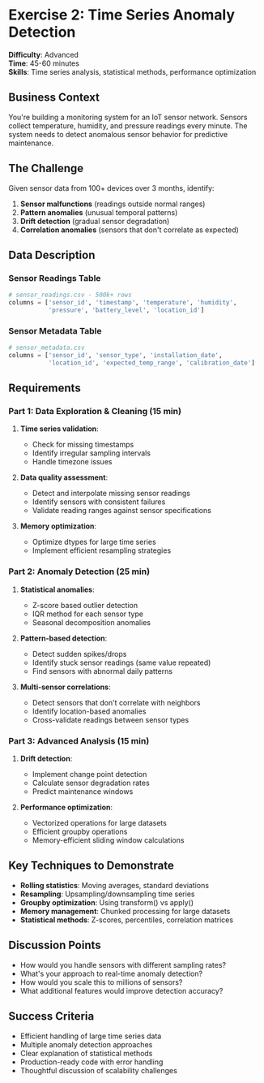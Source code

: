 # Exercise 2: Time Series Anomaly Detection
**Difficulty**: Advanced  
**Time**: 45-60 minutes  
**Skills**: Time series analysis, statistical methods, performance optimization

## Business Context
You're building a monitoring system for an IoT sensor network. Sensors collect temperature, humidity, and pressure readings every minute. The system needs to detect anomalous sensor behavior for predictive maintenance.

## The Challenge
Given sensor data from 100+ devices over 3 months, identify:
1. **Sensor malfunctions** (readings outside normal ranges)
2. **Pattern anomalies** (unusual temporal patterns)
3. **Drift detection** (gradual sensor degradation)
4. **Correlation anomalies** (sensors that don't correlate as expected)

## Data Description

### Sensor Readings Table
```python
# sensor_readings.csv - 500k+ rows
columns = ['sensor_id', 'timestamp', 'temperature', 'humidity', 
           'pressure', 'battery_level', 'location_id']
```

### Sensor Metadata Table
```python
# sensor_metadata.csv
columns = ['sensor_id', 'sensor_type', 'installation_date', 
           'location_id', 'expected_temp_range', 'calibration_date']
```

## Requirements

### Part 1: Data Exploration & Cleaning (15 min)
1. **Time series validation**:
   - Check for missing timestamps
   - Identify irregular sampling intervals
   - Handle timezone issues

2. **Data quality assessment**:
   - Detect and interpolate missing sensor readings
   - Identify sensors with consistent failures
   - Validate reading ranges against sensor specifications

3. **Memory optimization**:
   - Optimize dtypes for large time series
   - Implement efficient resampling strategies

### Part 2: Anomaly Detection (25 min)
1. **Statistical anomalies**:
   - Z-score based outlier detection
   - IQR method for each sensor type
   - Seasonal decomposition anomalies

2. **Pattern-based detection**:
   - Detect sudden spikes/drops
   - Identify stuck sensor readings (same value repeated)
   - Find sensors with abnormal daily patterns

3. **Multi-sensor correlations**:
   - Detect sensors that don't correlate with neighbors
   - Identify location-based anomalies
   - Cross-validate readings between sensor types

### Part 3: Advanced Analysis (15 min)
1. **Drift detection**:
   - Implement change point detection
   - Calculate sensor degradation rates
   - Predict maintenance windows

2. **Performance optimization**:
   - Vectorized operations for large datasets
   - Efficient groupby operations
   - Memory-efficient sliding window calculations

## Key Techniques to Demonstrate
- **Rolling statistics**: Moving averages, standard deviations
- **Resampling**: Upsampling/downsampling time series
- **Groupby optimization**: Using transform() vs apply()
- **Memory management**: Chunked processing for large datasets
- **Statistical methods**: Z-scores, percentiles, correlation matrices

## Discussion Points
- How would you handle sensors with different sampling rates?
- What's your approach to real-time anomaly detection?
- How would you scale this to millions of sensors?
- What additional features would improve detection accuracy?

## Success Criteria
- Efficient handling of large time series data
- Multiple anomaly detection approaches
- Clear explanation of statistical methods
- Production-ready code with error handling
- Thoughtful discussion of scalability challenges